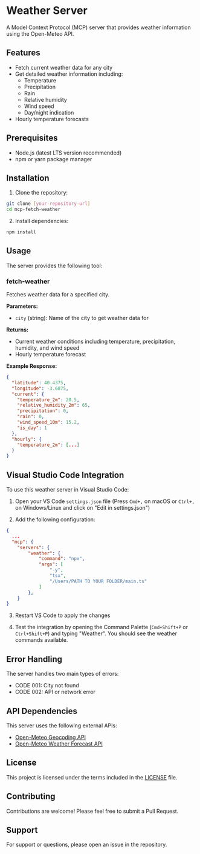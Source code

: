 # Weather Server

A Model Context Protocol (MCP) server that provides weather information using the Open-Meteo API.

## Features

- Fetch current weather data for any city
- Get detailed weather information including:
  - Temperature
  - Precipitation
  - Rain
  - Relative humidity
  - Wind speed
  - Day/night indication
- Hourly temperature forecasts

## Prerequisites

- Node.js (latest LTS version recommended)
- npm or yarn package manager

## Installation

1. Clone the repository:
```bash
git clone [your-repository-url]
cd mcp-fetch-weather
```

2. Install dependencies:
```bash
npm install
```

## Usage

The server provides the following tool:

### fetch-weather

Fetches weather data for a specified city.

**Parameters:**
- `city` (string): Name of the city to get weather data for

**Returns:**
- Current weather conditions including temperature, precipitation, humidity, and wind speed
- Hourly temperature forecast

**Example Response:**
```json
{
  "latitude": 40.4375,
  "longitude": -3.6875,
  "current": {
    "temperature_2m": 20.5,
    "relative_humidity_2m": 65,
    "precipitation": 0,
    "rain": 0,
    "wind_speed_10m": 15.2,
    "is_day": 1
  },
  "hourly": {
    "temperature_2m": [...]
  }
}
```

## Visual Studio Code Integration

To use this weather server in Visual Studio Code:

1. Open your VS Code `settings.json` file (Press `Cmd+,` on macOS or `Ctrl+,` on Windows/Linux and click on "Edit in settings.json")

2. Add the following configuration:
```json
{
  ...
  "mcp": {
    "servers": {
        "weather": {
            "command": "npx",
            "args": [
                "-y",
                "tsx",
                "/Users/PATH TO YOUR FOLDER/main.ts"
            ]
        },
    }
}
```

3. Restart VS Code to apply the changes

4. Test the integration by opening the Command Palette (`Cmd+Shift+P` or `Ctrl+Shift+P`) and typing "Weather". You should see the weather commands available.


## Error Handling

The server handles two main types of errors:

- CODE 001: City not found
- CODE 002: API or network error

## API Dependencies

This server uses the following external APIs:

- [Open-Meteo Geocoding API](https://geocoding-api.open-meteo.com)
- [Open-Meteo Weather Forecast API](https://api.open-meteo.com)

## License

This project is licensed under the terms included in the [LICENSE](LICENSE) file.

## Contributing

Contributions are welcome! Please feel free to submit a Pull Request.

## Support

For support or questions, please open an issue in the repository.